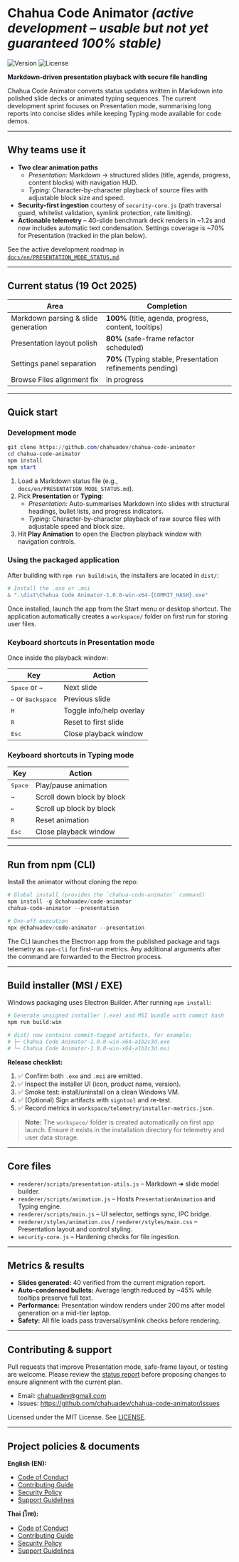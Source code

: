 # Chahua Code Animator *(active development – usable but not yet guaranteed 100% stable)*

![Version](https://img.shields.io/badge/version-1.0.0-blue.svg)
![License](https://img.shields.io/badge/license-MIT-green.svg)

**Markdown-driven presentation playback with secure file handling**

Chahua Code Animator converts status updates written in Markdown into polished slide decks or animated typing sequences. The current development sprint focuses on Presentation mode, summarising long reports into concise slides while keeping Typing mode available for code demos.

---

## Why teams use it

- **Two clear animation paths**
  - *Presentation:* Markdown → structured slides (title, agenda, progress, content blocks) with navigation HUD.
  - *Typing:* Character-by-character playback of source files with adjustable block size and speed.
- **Security-first ingestion** courtesy of `security-core.js` (path traversal guard, whitelist validation, symlink protection, rate limiting).
- **Actionable telemetry** – 40-slide benchmark deck renders in ~1.2s and now includes automatic text condensation. Settings coverage is ~70% for Presentation (tracked in the plan below).

See the active development roadmap in [`docs/en/PRESENTATION_MODE_STATUS.md`](docs/en/PRESENTATION_MODE_STATUS.md).

---

## Current status (19 Oct 2025)

| Area | Completion |
| --- | --- |
| Markdown parsing & slide generation | **100%** (title, agenda, progress, content, tooltips) |
| Presentation layout polish | **80%** (safe-frame refactor scheduled) |
| Settings panel separation | **70%** (Typing stable, Presentation refinements pending) |
| Browse Files alignment fix | in progress |

---

## Quick start

### Development mode

```powershell
git clone https://github.com/chahuadev/chahua-code-animator
cd chahua-code-animator
npm install
npm start
```

1. Load a Markdown status file (e.g., `docs/en/PRESENTATION_MODE_STATUS.md`).
2. Pick **Presentation** or **Typing**:
   - *Presentation:* Auto-summarises Markdown into slides with structural headings, bullet lists, and progress indicators.
   - *Typing:* Character-by-character playback of raw source files with adjustable speed and block size.
3. Hit **Play Animation** to open the Electron playback window with navigation controls.

### Using the packaged application

After building with `npm run build:win`, the installers are located in `dist/`:

```powershell
# Install the .exe or .msi
& ".\dist\Chahua Code Animator-1.0.0-win-x64-{COMMIT_HASH}.exe"
```

Once installed, launch the app from the Start menu or desktop shortcut. The application automatically creates a `workspace/` folder on first run for storing user files.

### Keyboard shortcuts in Presentation mode

Once inside the playback window:

| Key | Action |
| --- | --- |
| <kbd>Space</kbd> or <kbd>→</kbd> | Next slide |
| <kbd>←</kbd> or <kbd>Backspace</kbd> | Previous slide |
| <kbd>H</kbd> | Toggle info/help overlay |
| <kbd>R</kbd> | Reset to first slide |
| <kbd>Esc</kbd> | Close playback window |

### Keyboard shortcuts in Typing mode

| Key | Action |
| --- | --- |
| <kbd>Space</kbd> | Play/pause animation |
| <kbd>→</kbd> | Scroll down block by block |
| <kbd>←</kbd> | Scroll up block by block |
| <kbd>R</kbd> | Reset animation |
| <kbd>Esc</kbd> | Close playback window |

---

## Run from npm (CLI)

Install the animator without cloning the repo:

```powershell
# Global install (provides the `chahua-code-animator` command)
npm install -g @chahuadev/code-animator
chahua-code-animator --presentation

# One-off execution
npx @chahuadev/code-animator --presentation
```

The CLI launches the Electron app from the published package and tags telemetry as `npm-cli` for first-run metrics. Any additional arguments after the command are forwarded to the Electron process.

---

## Build installer (MSI / EXE)

Windows packaging uses Electron Builder. After running `npm install`:

```powershell
# Generate unsigned installer (.exe) and MSI bundle with commit hash
npm run build:win

# dist/ now contains commit-tagged artifacts, for example:
# ├─ Chahua Code Animator-1.0.0-win-x64-a1b2c3d.exe
# └─ Chahua Code Animator-1.0.0-win-x64-a1b2c3d.msi
```

**Release checklist:**

1. ✅ Confirm both `.exe` and `.msi` are emitted.
2. ✅ Inspect the installer UI (icon, product name, version).
3. ✅ Smoke test: install/uninstall on a clean Windows VM.
4. ✅ (Optional) Sign artifacts with `signtool` and re-test.
5. ✅ Record metrics in `workspace/telemetry/installer-metrics.json`.

> **Note:** The `workspace/` folder is created automatically on first app launch. Ensure it exists in the installation directory for telemetry and user data storage.

---

## Core files

- `renderer/scripts/presentation-utils.js` – Markdown ➜ slide model builder.
- `renderer/scripts/animation.js` – Hosts `PresentationAnimation` and Typing engine.
- `renderer/scripts/main.js` – UI selector, settings sync, IPC bridge.
- `renderer/styles/animation.css` / `renderer/styles/main.css` – Presentation layout and control styling.
- `security-core.js` – Hardening checks for file ingestion.

---

## Metrics & results

- **Slides generated:** 40 verified from the current migration report.
- **Auto-condensed bullets:** Average length reduced by ~45% while tooltips preserve full text.
- **Performance:** Presentation window renders under 200 ms after model generation on a mid-tier laptop.
- **Safety:** All file loads pass traversal/symlink checks before rendering.

---

## Contributing & support

Pull requests that improve Presentation mode, safe-frame layout, or testing are welcome. Please review the [status report](docs/en/PRESENTATION_MODE_STATUS.md) before proposing changes to ensure alignment with the current plan.

- Email: chahuadev@gmail.com
- Issues: https://github.com/chahuadev/chahua-code-animator/issues

Licensed under the MIT License. See [LICENSE](LICENSE).

---

## Project policies & documents

**English (EN):**
- [Code of Conduct](docs/en/CODE_OF_CONDUCT.md)
- [Contributing Guide](docs/en/CONTRIBUTING.md)
- [Security Policy](docs/en/SECURITY_POLICY.md)
- [Support Guidelines](docs/en/SUPPORT.md)

**Thai (ไทย):**
- [Code of Conduct](docs/th/CODE_OF_CONDUCT.md)
- [Contributing Guide](docs/th/CONTRIBUTING.md)
- [Security Policy](docs/th/SECURITY_POLICY.md)
- [Support Guidelines](docs/th/SUPPORT.md)